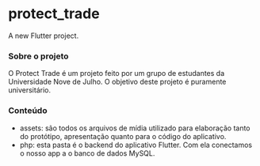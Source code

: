 # protect_trade

A new Flutter project.

### Sobre o projeto

O Protect Trade é um projeto feito por um grupo de estudantes da Universidade Nove de Julho. O objetivo deste projeto é puramente universitário.

### Conteúdo

- assets: são todos os arquivos de mídia utilizado para elaboração tanto do protótipo, apresentação quanto para o código do aplicativo.
- php: esta pasta é o backend do aplicativo Flutter. Com ela conectamos o nosso app a o banco de dados MySQL.

